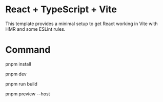 # React + TypeScript + Vite

This template provides a minimal setup to get React working in Vite with HMR and some ESLint rules.

# Command

pnpm install

pnpm dev

pnpm run build

pnpm preview --host

